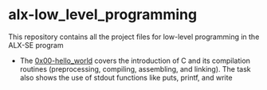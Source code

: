 # alx-low_level_programming
This repository contains all the project files for low-level programming in the ALX-SE program

* The [0x00-hello_world]() covers the introduction of C and its compilation routines (preprocessing, compiling, assembling, and linking). The task also shows the use of stdout functions like puts, printf, and write

